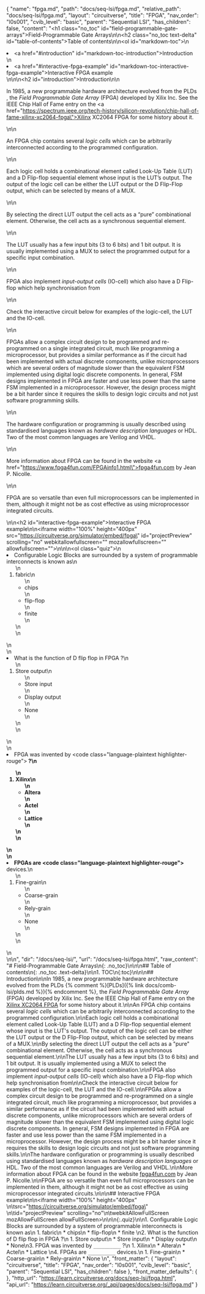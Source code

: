 {
  "name": "fpga.md",
  "path": "docs/seq-lsi/fpga.md",
  "relative_path": "docs/seq-lsi/fpga.md",
  "layout": "circuitverse",
  "title": "FPGA",
  "nav_order": "l0s001",
  "cvib_level": "basic",
  "parent": "Sequential LSI",
  "has_children": false,
  "content": "<h1 class=\"no_toc\" id=\"field-programmable-gate-arrays\">Field-Programmable Gate Arrays</h1>\n\n<h2 class=\"no_toc text-delta\" id=\"table-of-contents\">Table of contents</h2>\n\n<ol id=\"markdown-toc\">\n  <li><a href=\"#introduction\" id=\"markdown-toc-introduction\">Introduction</a></li>\n  <li><a href=\"#interactive-fpga-example\" id=\"markdown-toc-interactive-fpga-example\">Interactive FPGA example</a></li>\n</ol>\n\n<h2 id=\"introduction\">Introduction</h2>\n\n<p>In 1985, a new programmable hardware architecture evolved from the PLDs , the <em>Field Programmable Gate Array</em> (FPGA) developed by Xilix Inc. See the IEEE Chip Hall of Fame entry on the <a href=\"https://spectrum.ieee.org/tech-history/silicon-revolution/chip-hall-of-fame-xilinx-xc2064-fpga\">Xilinx XC2064 FPGA</a> for some history about it.</p>\n\n<p>An FPGA chip contains several <em>logic cells</em> which can be arbitrarily interconnected according to the programmed configuration.</p>\n\n<p>Each logic cell holds a combinational element called Look-Up Table (LUT) and a D Flip-flop sequential element whose input is the LUT’s output. The output of the logic cell can be either the LUT output or the D Flip-Flop output, which can be selected by means of a MUX.</p>\n\n<p>By selecting the direct LUT output the cell acts as a “pure” combinational element. Otherwise, the cell acts as a synchronous sequential element.</p>\n\n<p>The LUT usually has a few input bits (3 to 6 bits) and 1 bit output. It is usually implemented using a MUX to select the programmed output for a specific input combination.</p>\n\n<p>FPGA also implement <em>input-output cells</em> (IO-cell) which also have a D Flip-flop which help synchronisation from</p>\n\n<p>Check the interactive circuit below for examples of the logic-cell, the LUT and the IO-cell.</p>\n\n<p>FPGAs allow a complex circuit design to be programmed and re-programmed on a single integrated circuit, much like programming a microprocessor, but provides a similar performance as if the circuit had been implemented with actual discrete components, unlike microprocessors which are several orders of magnitude slower than the equivalent FSM implemented using digital logic discrete components. In general, FSM designs implemented in FPGA are faster and use less power than the same FSM implemented in a microprocessor. However, the design process might be a bit harder since it requires the skills to design logic circuits and not just software programming skills.</p>\n\n<p>The hardware configuration or programming is usually described using standardised languages known as <em>hardware description languages</em> or HDL. Two of the most common languages are Verilog and VHDL.</p>\n\n<p>More information about FPGA can be found in the website <a href=\"https://www.fpga4fun.com/FPGAinfo1.html\">fpga4fun.com</a> by Jean P. Nicolle.</p>\n\n<p>FPGA are so versatile than even full microprocessors can be implemented in them, although it might not be as cost effective as using microprocessor integrated circuits.</p>\n\n<h2 id=\"interactive-fpga-example\">Interactive FPGA example</h2>\n\n<iframe width=\"100%\" height=\"400px\" src=\"https://circuitverse.org/simulator/embed/fpga\" id=\"projectPreview\" scrolling=\"no\" webkitallowfullscreen=\"\" mozallowfullscreen=\"\" allowfullscreen=\"\">\n</iframe>\n\n<ol class=\"quiz\">\n  <li>Configurable Logic Blocks are surrounded by a system of programmable interconnects is known as\n    <ol>\n      <li>fabric\n        <ul>\n          <li>chips</li>\n          <li>flip-flop</li>\n          <li>finite</li>\n        </ul>\n      </li>\n    </ol>\n  </li>\n  <li>What is the function of D flip flop in FPGA ?\n    <ol>\n      <li>Store output\n        <ul>\n          <li>Store input</li>\n          <li>Display output</li>\n          <li>None</li>\n        </ul>\n      </li>\n    </ol>\n  </li>\n  <li>FPGA was invented by <code class=\"language-plaintext highlighter-rouge\">__________</code> ?\n    <ol>\n      <li>Xilinx\n        <ul>\n          <li>Altera</li>\n          <li>Actel</li>\n          <li>Lattice</li>\n        </ul>\n      </li>\n    </ol>\n  </li>\n  <li>FPGAs are <code class=\"language-plaintext highlighter-rouge\">__________</code> devices.\n    <ol>\n      <li>Fine-grain\n        <ul>\n          <li>Coarse-grain</li>\n          <li>Rely-grain</li>\n          <li>None</li>\n        </ul>\n      </li>\n    </ol>\n  </li>\n</ol>\n",
  "dir": "/docs/seq-lsi/",
  "url": "/docs/seq-lsi/fpga.html",
  "raw_content": "# Field-Programmable Gate Arrays\n{: .no_toc}\n\n\n## Table of contents\n{: .no_toc .text-delta}\n\n1. TOC\n{:toc}\n\n\n## Introduction\n\nIn 1985, a new programmable hardware architecture evolved from the PLDs {% comment %}[PLDs]({% link docs/comb-lsi/plds.md %}){% endcomment %}, the *Field Programmable Gate Array* (FPGA) developed by Xilix Inc. See the IEEE Chip Hall of Fame entry on the [Xilinx XC2064 FPGA](https://spectrum.ieee.org/tech-history/silicon-revolution/chip-hall-of-fame-xilinx-xc2064-fpga) for some history about it.\n\nAn FPGA chip contains several *logic cells* which can be arbitrarily interconnected according to the programmed configuration.\n\nEach logic cell holds a combinational element called Look-Up Table (LUT) and a D Flip-flop sequential element whose input is the LUT's output. The output of the logic cell can be either the LUT output or the D Flip-Flop output, which can be selected by means of a MUX.\n\nBy selecting the direct LUT output the cell acts as a \"pure\" combinational element. Otherwise, the cell acts as a synchronous sequential element.\n\nThe LUT usually has a few input bits (3 to 6 bits) and 1 bit output. It is usually implemented using a MUX to select the programmed output for a specific input combination.\n\nFPGA also implement *input-output cells* (IO-cell) which also have a D Flip-flop which help synchronisation from\n\nCheck the interactive circuit below for examples of the logic-cell, the LUT and the IO-cell.\n\nFPGAs allow a complex circuit design to be programmed and re-programmed on a single integrated circuit, much like programming a microprocessor, but provides a similar performance as if the circuit had been implemented with actual discrete components, unlike microprocessors which are several orders of magnitude slower than the equivalent FSM implemented using digital logic discrete components. In general, FSM designs implemented in FPGA are faster and use less power than the same FSM implemented in a microprocessor. However, the design process might be a bit harder since it requires the skills to design logic circuits and not just software programming skills.\n\nThe hardware configuration or programming is usually described using standardised languages known as *hardware description languages* or HDL. Two of the most common languages are Verilog and VHDL.\n\nMore information about FPGA can be found in the website [fpga4fun.com](https://www.fpga4fun.com/FPGAinfo1.html) by Jean P. Nicolle.\n\nFPGA are so versatile than even full microprocessors can be implemented in them, although it might not be as cost effective as using microprocessor integrated circuits.\n\n\n## Interactive FPGA example\n\n<iframe width=\"100%\" height=\"400px\" \n\tsrc=\"https://circuitverse.org/simulator/embed/fpga\" \n\tid=\"projectPreview\" scrolling=\"no\"\n\twebkitAllowFullScreen mozAllowFullScreen allowFullScreen>\n</iframe>\n\n{:.quiz}\n\n1. Configurable Logic Blocks are surrounded by a system of programmable interconnects is known as\n   1. fabric\n   * chips\n   * flip-flop\n   * finite \n2. What is the function of D flip flop in FPGA ?\n   1. Store output\n   * Store input\n   * Display output\n   * None\n3. FPGA was invented by `__________` ?\n   1. Xilinx\n   * Altera\n   * Actel\n   * Lattice   \n4. FPGAs are `__________` devices.\n   1. Fine-grain\n   * Coarse-grain\n   * Rely-grain\n   * None \n",
  "front_matter": {
    "layout": "circuitverse",
    "title": "FPGA",
    "nav_order": "l0s001",
    "cvib_level": "basic",
    "parent": "Sequential LSI",
    "has_children": false
  },
  "front_matter_defaults": {
  },
  "http_url": "https://learn.circuitverse.org/docs/seq-lsi/fpga.html",
  "api_url": "https://learn.circuitverse.org/_api/pages/docs/seq-lsi/fpga.md"
}